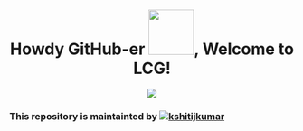 <h1 align="center">Howdy GitHub-er <img src="https://i.pinimg.com/originals/8a/a4/59/8aa4595fb24b6ed585dddac4622b2445.gif" width="80">, Welcome to LCG!</h1>
<a href="https://lnctcodersgroup.github.io/">
<p align="center">
<img src="https://lnctcodersgroup.github.io/assets/img/logo.png"/>
</p></a>

### This repository is maintainted by <a href="https://www.linkedin.com/in/gantavyamalviya/" target="blank"><img src="https://img.shields.io/badge/-kshitij kumar-blue?style=flat-square&logo=Linkedin&logoColor=white&link=https://www.linkedin.com/in/gantavyamalviya/" alt="kshitijkumar"/></a>
